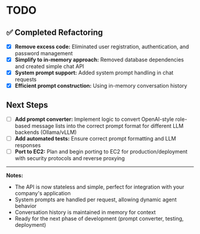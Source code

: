# TODO

## ✅ Completed Refactoring

- [x] **Remove excess code:** Eliminated user registration, authentication, and password management
- [x] **Simplify to in-memory approach:** Removed database dependencies and created simple chat API
- [x] **System prompt support:** Added system prompt handling in chat requests
- [x] **Efficient prompt construction:** Using in-memory conversation history

## Next Steps

- [ ] **Add prompt converter:** Implement logic to convert OpenAI-style role-based message lists into the correct prompt format for different LLM backends (Ollama/vLLM)
- [ ] **Add automated tests:** Ensure correct prompt formatting and LLM responses
- [ ] **Port to EC2:** Plan and begin porting to EC2 for production/deployment with security protocols and reverse proxying

---

**Notes:**

- The API is now stateless and simple, perfect for integration with your company's application
- System prompts are handled per request, allowing dynamic agent behavior
- Conversation history is maintained in memory for context
- Ready for the next phase of development (prompt converter, testing, deployment)
